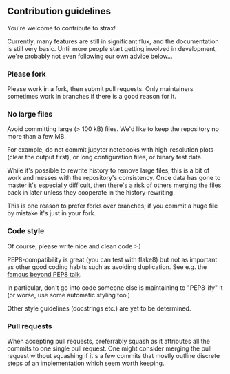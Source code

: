 ## Contribution guidelines

You're welcome to contribute to strax!

Currently, many features are still in significant flux, and the documentation is still very basic. Until more people start getting involved in development, we're probably not even following our own advice below...

### Please fork
Please work in a fork, then submit pull requests.
Only maintainers sometimes work in branches if there is a good reason for it.

### No large files
Avoid committing large (> 100 kB) files. We'd like to keep the repository no more than a few MB.

For example, do not commit jupyter notebooks with high-resolution plots (clear the output first), or long configuration files, or binary test data.

While it's possible to rewrite history to remove large files, this is a bit of work and messes with the repository's consistency. Once data has gone to master it's especially difficult, then there's a risk of others merging the files back in later unless they cooperate in the history-rewriting.

This is one reason to prefer forks over branches; if you commit a huge file by mistake it's just in your fork.

### Code style
Of course, please write nice and clean code :-)

PEP8-compatibility is great (you can test with flake8) but not as important as other good coding habits such as avoiding duplication. See e.g. the [famous beyond PEP8 talk](https://www.youtube.com/watch?v=wf-BqAjZb8M).

In particular, don't go into code someone else is maintaining to "PEP8-ify" it (or worse, use some automatic styling tool)

Other style guidelines (docstrings etc.) are yet to be determined.

### Pull requests
When accepting pull requests, preferrably squash as it attributes all the commits to one single pull request. One might consider merging the pull request without squashing if it's a few commits that mostly outline discrete steps of an implementation which seem worth keeping.
